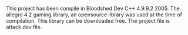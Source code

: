 This project has been compile in Bloodshed Dev C++ 4.9.9.2 2005. The allegro 4.2 gaming library, an opensource library was used at the time of compilation. This library can be downloaded free.
The project file is attack.dev file.